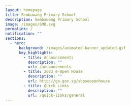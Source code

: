 ```yaml
---
layout: homepage
title: Sembawang Primary School
description: Sembawang Primary School
image: /images/SMB.svg
permalink: /
notification: ""
sections:
  - hero:
      background: /images/animated-banner_updated.gif
      key_highlights:
        - title: Announcements
          description: ""
          url: /announcements
        - title: 2023 e-Open House
          description: ""
          url: http://go.gov.sg/sbpseopenhouse
        - title: Quick Links
          description: ""
          url: /quick-links/general
---
```

